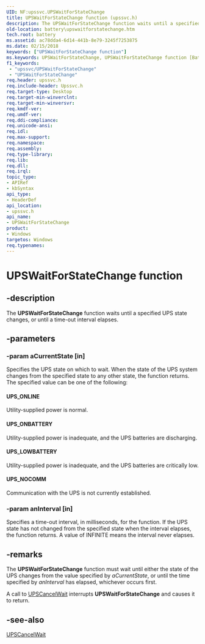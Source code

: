 ```yaml
---
UID: NF:upssvc.UPSWaitForStateChange
title: UPSWaitForStateChange function (upssvc.h)
description: The UPSWaitForStateChange function waits until a specified UPS state changes, or until a time-out interval elapses.
old-location: battery\upswaitforstatechange.htm
tech.root: battery
ms.assetid: ac78dda4-6d14-441b-8e79-3245f7253875
ms.date: 02/15/2018
keywords: ["UPSWaitForStateChange function"]
ms.keywords: UPSWaitForStateChange, UPSWaitForStateChange function [Battery Devices], UPS_fns_8921d5d9-c4d0-496f-b531-a697ac06da93.xml, battery.upswaitforstatechange, upssvc/UPSWaitForStateChange
f1_keywords:
 - "upssvc/UPSWaitForStateChange"
 - "UPSWaitForStateChange"
req.header: upssvc.h
req.include-header: Upssvc.h
req.target-type: Desktop
req.target-min-winverclnt: 
req.target-min-winversvr: 
req.kmdf-ver: 
req.umdf-ver: 
req.ddi-compliance: 
req.unicode-ansi: 
req.idl: 
req.max-support: 
req.namespace: 
req.assembly: 
req.type-library: 
req.lib: 
req.dll: 
req.irql: 
topic_type:
- APIRef
- kbSyntax
api_type:
- HeaderDef
api_location:
- upssvc.h
api_name:
- UPSWaitForStateChange
product:
- Windows
targetos: Windows
req.typenames: 
---
```


# UPSWaitForStateChange function


## -description


The <b>UPSWaitForStateChange</b> function waits until a specified UPS state changes, or until a time-out interval elapses.


## -parameters




### -param aCurrentState [in]

Specifies the UPS state on which to wait. When the state of the UPS system changes from the specified state to any other state, the function returns. The specified value can be one of the following:





#### UPS_ONLINE

Utility-supplied power is normal.



#### UPS_ONBATTERY

Utility-supplied power is inadequate, and the UPS batteries are discharging.



#### UPS_LOWBATTERY

Utility-supplied power is inadequate, and the UPS batteries are critically low.



#### UPS_NOCOMM

Communication with the UPS is not currently established.


### -param anInterval [in]

Specifies a time-out interval, in milliseconds, for the function. If the UPS state has not changed from the specified state when the interval elapses, the function returns. A value of INFINITE means the interval never elapses.


## -remarks



The <b>UPSWaitForStateChange</b> function must wait until either the state of the UPS changes from the value specified by <i>aCurrentState</i>, or until the time specified by <i>anInterval</i> has elapsed, whichever occurs first. 

A call to <a href="https://docs.microsoft.com/windows-hardware/drivers/ddi/upssvc/nf-upssvc-upscancelwait">UPSCancelWait</a> interrupts <b>UPSWaitForStateChange</b> and causes it to return. 




## -see-also




<a href="https://docs.microsoft.com/windows-hardware/drivers/ddi/upssvc/nf-upssvc-upscancelwait">UPSCancelWait</a>
 

 

